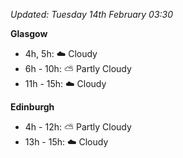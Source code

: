*Updated: Tuesday 14th February 03:30*

**Glasgow**

* 4h, 5h: :cloud: Cloudy
* 6h - 10h: :partly_sunny: Partly Cloudy
* 11h - 15h: :cloud: Cloudy

**Edinburgh**

* 4h - 12h: :partly_sunny: Partly Cloudy
* 13h - 15h: :cloud: Cloudy
